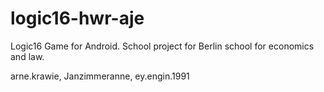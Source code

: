 # logic16-hwr-aje
Logic16 Game for Android. School project for Berlin school for economics and law.

arne.krawie, Janzimmeranne, ey.engin.1991

